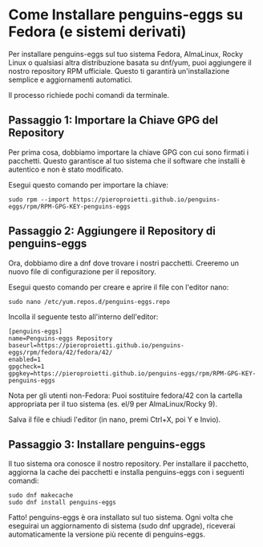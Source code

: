 # Come Installare penguins-eggs su Fedora (e sistemi derivati)

Per installare penguins-eggs sul tuo sistema Fedora, AlmaLinux, Rocky Linux o qualsiasi altra distribuzione basata su dnf/yum, puoi aggiungere il nostro repository RPM ufficiale. Questo ti garantirà un'installazione semplice e aggiornamenti automatici.

Il processo richiede pochi comandi da terminale.

## Passaggio 1: Importare la Chiave GPG del Repository
Per prima cosa, dobbiamo importare la chiave GPG con cui sono firmati i pacchetti. Questo garantisce al tuo sistema che il software che installi è autentico e non è stato modificato.

Esegui questo comando per importare la chiave:
```
sudo rpm --import https://pieroproietti.github.io/penguins-eggs/rpm/RPM-GPG-KEY-penguins-eggs
```

## Passaggio 2: Aggiungere il Repository di penguins-eggs
Ora, dobbiamo dire a dnf dove trovare i nostri pacchetti. Creeremo un nuovo file di configurazione per il repository.

Esegui questo comando per creare e aprire il file con l'editor nano:
```
sudo nano /etc/yum.repos.d/penguins-eggs.repo
```
Incolla il seguente testo all'interno dell'editor:
```
[penguins-eggs]
name=Penguins-eggs Repository
baseurl=https://pieroproietti.github.io/penguins-eggs/rpm/fedora/42/fedora/42/
enabled=1
gpgcheck=1
gpgkey=https://pieroproietti.github.io/penguins-eggs/rpm/RPM-GPG-KEY-penguins-eggs
```
Nota per gli utenti non-Fedora: Puoi sostituire fedora/42 con la cartella appropriata per il tuo sistema (es. el/9 per AlmaLinux/Rocky 9).

Salva il file e chiudi l'editor (in nano, premi Ctrl+X, poi Y e Invio).

## Passaggio 3: Installare penguins-eggs
Il tuo sistema ora conosce il nostro repository. Per installare il pacchetto, aggiorna la cache dei pacchetti e installa penguins-eggs con i seguenti comandi:
```
sudo dnf makecache
sudo dnf install penguins-eggs
```
Fatto! penguins-eggs è ora installato sul tuo sistema. Ogni volta che eseguirai un aggiornamento di sistema (sudo dnf upgrade), riceverai automaticamente la versione più recente di penguins-eggs.
